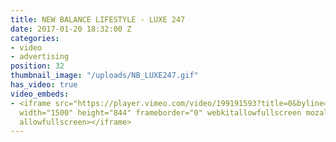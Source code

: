 ```yaml
---
title: NEW BALANCE LIFESTYLE - LUXE 247
date: 2017-01-20 18:32:00 Z
categories:
- video
- advertising
position: 32
thumbnail_image: "/uploads/NB_LUXE247.gif"
has_video: true
video_embeds:
- <iframe src="https://player.vimeo.com/video/199191593?title=0&byline=0&portrait=0"
  width="1500" height="844" frameborder="0" webkitallowfullscreen mozallowfullscreen
  allowfullscreen></iframe>
---
```


